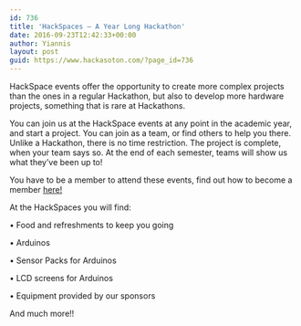 ```yaml
---
id: 736
title: 'HackSpaces — A Year Long Hackathon'
date: 2016-09-23T12:42:33+00:00
author: Yiannis
layout: post
guid: https://www.hackasoton.com/?page_id=736
---
```


HackSpace events offer the opportunity to create more complex projects than the ones in a regular Hackathon, but also to develop more hardware projects, something that is rare at Hackathons.

You can join us at the HackSpace events at any point in the academic year, and start a project. You can join as a team, or find others to help you there. Unlike a Hackathon, there is no time restriction. The project is complete, when your team says so. At the end of each semester, teams will show us what they’ve been up to!

You have to be a member to attend these events, find out how to become a member [here!](https://www.hackasoton.com/membership-details/)

At the HackSpaces you will find:

• Food and refreshments to keep you going

• Arduinos

• Sensor Packs for Arduinos

• LCD screens for Arduinos

• Equipment provided by our sponsors

And much more!!
